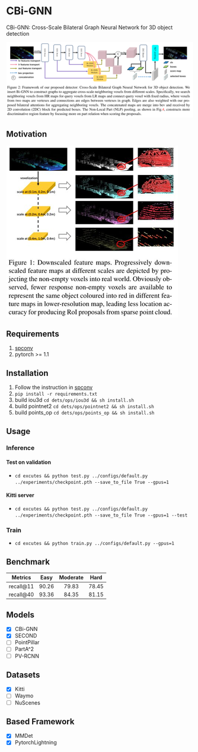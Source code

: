 # CBi-GNN

CBi-GNN: Cross-Scale Bilateral Graph Neural Network for 3D object detection

 ![2](readme/fig2.jpg)

## Motivation

![1](readme/fig1.jpg)

## Requirements

1. [spconv](https://github.com/traveller59/spconv)
2. pytorch >= 1.1

## Installation

1. Follow the instruction in [spconv](https://github.com/traveller59/spconv) 
2. `pip install -r requirements.txt`
3. build iou3d `cd dets/ops/iou3d && sh install.sh`
4. build pointnet2 `cd dets/ops/pointnet2 && sh install.sh`
5. build points_op `cd dets/ops/points_op && sh install.sh`

## Usage

### Inference

#### Test on validation

- `cd excutes && python test.py ../configs/default.py ../experiments/checkpoint.pth --save_to_file True --gpus=1`

#### Kitti server

- `cd excutes && python test.py ../configs/default.py ../experiments/checkpoint.pth --save_to_file True --gpus=1 --test`

### Train

- `cd excutes && python train.py ../configs/default.py --gpus=1`

## Benchmark

|  Metrics |  Easy | Moderate |  Hard |
|:--------:|:-----:|:--------:|:-----:|
| recall@11 | 90.26 |   79.83  | 78.45 |
| recall@40 | 93.36 |   84.35  | 81.15 |

## Models

- [X] CBi-GNN
- [X] SECOND
- [ ] PointPillar
- [ ] PartA^2
- [ ] PV-RCNN

## Datasets

- [X] Kitti
- [ ] Waymo
- [ ] NuScenes

## Based Framework

- [X] MMDet
- [X] PytorchLightning
